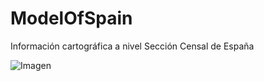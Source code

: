 # ModelOfSpain
Información cartográfica a nivel Sección Censal de España


![Imagen](https://raw.githubusercontent.com/Nordlingen21/ModelOfSpain/Assets/Ejemplo.PNG)
